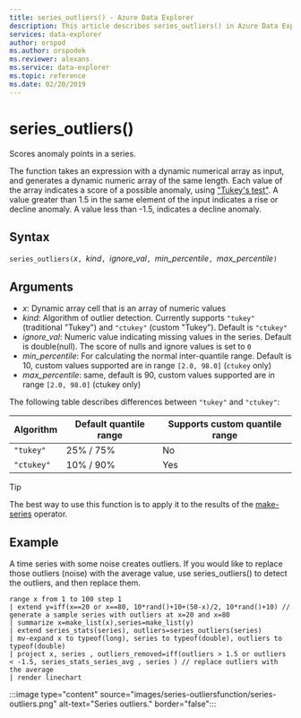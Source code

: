 ```yaml
---
title: series_outliers() - Azure Data Explorer
description: This article describes series_outliers() in Azure Data Explorer.
services: data-explorer
author: orspod
ms.author: orspodek
ms.reviewer: alexans
ms.service: data-explorer
ms.topic: reference
ms.date: 02/20/2019
---
```

# series_outliers()

Scores anomaly points in a series.

The function takes an expression with a dynamic numerical array as input, and generates a dynamic numeric array of the same length. Each value of the array indicates a score of a possible anomaly, using ["Tukey's test"](https://en.wikipedia.org/wiki/Outlier#Tukey's_fences). A value greater than 1.5 in the same element of the input indicates a rise or decline anomaly. A value less than -1.5, indicates a decline anomaly.

## Syntax

`series_outliers(`*x*`, `*kind*`, `*ignore_val*`, `*min_percentile*`, `*max_percentile*`)`

## Arguments

* *x*: Dynamic array cell that is an array of numeric values
* *kind*: Algorithm of outlier detection. Currently supports `"tukey"` (traditional "Tukey") and  `"ctukey"` (custom "Tukey"). Default is `"ctukey"`
* *ignore_val*: Numeric value indicating missing values in the series. Default is double(null). The score of nulls and ignore values is set to `0`
* *min_percentile*: For calculating the normal inter-quantile range. Default is 10, custom values supported are in range `[2.0, 98.0]` (`ctukey` only)
* *max_percentile*: same, default is 90, custom values supported are in range `[2.0, 98.0]` (ctukey only)

The following table describes differences between `"tukey"` and `"ctukey"`:

| Algorithm | Default quantile range | Supports custom quantile range |
|-----------|----------------------- |--------------------------------|
| `"tukey"` | 25% / 75%              | No                             |
| `"ctukey"`| 10% / 90%              | Yes                            |

> [!TIP]
> The best way to use this function is to apply it to the results of the [make-series](make-seriesoperator.md) operator.

## Example

A time series with some noise creates outliers. If you would like to replace those outliers (noise) with the average value, use series_outliers() to detect the outliers, and then replace them.

<!-- csl: https://help.kusto.windows.net/Samples -->
```kusto
range x from 1 to 100 step 1 
| extend y=iff(x==20 or x==80, 10*rand()+10+(50-x)/2, 10*rand()+10) // generate a sample series with outliers at x=20 and x=80
| summarize x=make_list(x),series=make_list(y)
| extend series_stats(series), outliers=series_outliers(series)
| mv-expand x to typeof(long), series to typeof(double), outliers to typeof(double)
| project x, series , outliers_removed=iff(outliers > 1.5 or outliers < -1.5, series_stats_series_avg , series ) // replace outliers with the average
| render linechart
``` 

:::image type="content" source="images/series-outliersfunction/series-outliers.png" alt-text="Series outliers." border="false":::
